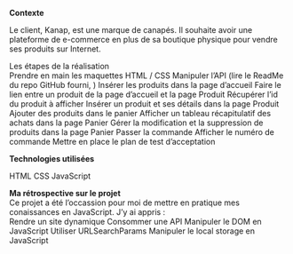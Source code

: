 <strong>Contexte</strong>

Le client, Kanap, est une marque de canapés. 
Il souhaite avoir une plateforme de e-commerce en plus de sa boutique physique pour vendre ses produits sur Internet.

<string>Les étapes de la réalisation</string> <br>
Prendre en main les maquettes HTML / CSS
Manipuler l’API (lire le ReadMe du repo GitHub fourni, )
Insérer les produits dans la page d’accueil
Faire le lien entre un produit de la page d’accueil et la page Produit
Récupérer l’id du produit à afficher
Insérer un produit et ses détails dans la page Produit
Ajouter des produits dans le panier
Afficher un tableau récapitulatif des achats dans la page Panier
Gérer la modification et la suppression de produits dans la page Panier
Passer la commande
Afficher le numéro de commande
Mettre en place le plan de test d’acceptation

<strong>Technologies utilisées</strong><br>

HTML
CSS
JavaScript

<strong> Ma rétrospective sur le projet</strong><br>
Ce projet a été l’occassion pour moi de mettre en pratique mes conaissances en JavaScript. J’y ai appris :
<br>
Rendre un site dynamique
Consommer une API
Manipuler le DOM en JavaScript
Utiliser URLSearchParams
Manipuler le local storage en JavaScript


